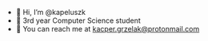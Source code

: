 - 👋 Hi, I’m @kapeluszk
- 🌱 3rd year Computer Science student
- 📧 You can reach me at kacper.grzelak@protonmail.com


<!---
kapeluszk/kapeluszk is a ✨ special ✨ repository because its `README.md` (this file) appears on your GitHub profile.
You can click the Preview link to take a look at your changes.
--->
